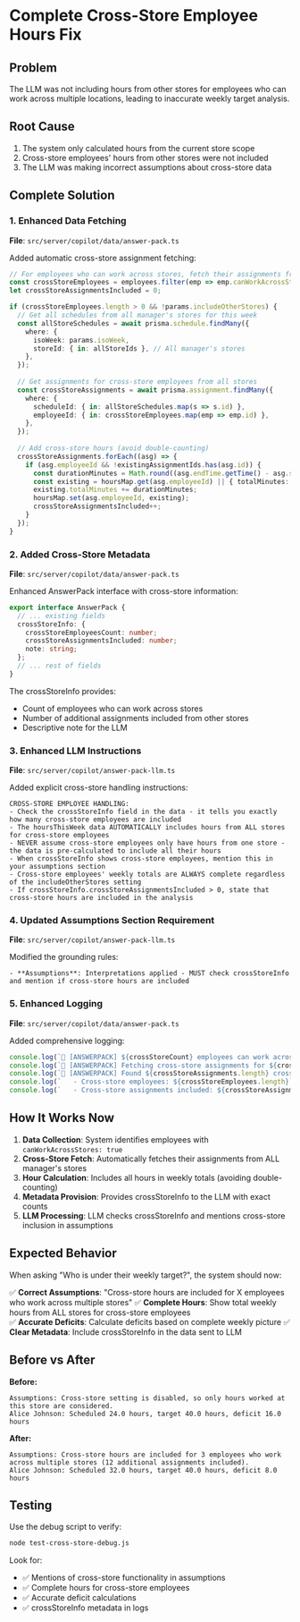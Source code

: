 # Complete Cross-Store Employee Hours Fix

## Problem
The LLM was not including hours from other stores for employees who can work across multiple locations, leading to inaccurate weekly target analysis.

## Root Cause
1. The system only calculated hours from the current store scope
2. Cross-store employees' hours from other stores were not included
3. The LLM was making incorrect assumptions about cross-store data

## Complete Solution

### 1. Enhanced Data Fetching
**File**: `src/server/copilot/data/answer-pack.ts`

Added automatic cross-store assignment fetching:
```typescript
// For employees who can work across stores, fetch their assignments from ALL manager's stores
const crossStoreEmployees = employees.filter(emp => emp.canWorkAcrossStores);
let crossStoreAssignmentsIncluded = 0;

if (crossStoreEmployees.length > 0 && !params.includeOtherStores) {
  // Get all schedules from all manager's stores for this week
  const allStoreSchedules = await prisma.schedule.findMany({
    where: {
      isoWeek: params.isoWeek,
      storeId: { in: allStoreIds }, // All manager's stores
    },
  });
  
  // Get assignments for cross-store employees from all stores
  const crossStoreAssignments = await prisma.assignment.findMany({
    where: {
      scheduleId: { in: allStoreSchedules.map(s => s.id) },
      employeeId: { in: crossStoreEmployees.map(emp => emp.id) },
    },
  });
  
  // Add cross-store hours (avoid double-counting)
  crossStoreAssignments.forEach((asg) => {
    if (asg.employeeId && !existingAssignmentIds.has(asg.id)) {
      const durationMinutes = Math.round((asg.endTime.getTime() - asg.startTime.getTime()) / 60000);
      const existing = hoursMap.get(asg.employeeId) || { totalMinutes: 0, targetMinutes: 0 };
      existing.totalMinutes += durationMinutes;
      hoursMap.set(asg.employeeId, existing);
      crossStoreAssignmentsIncluded++;
    }
  });
}
```

### 2. Added Cross-Store Metadata
**File**: `src/server/copilot/data/answer-pack.ts`

Enhanced AnswerPack interface with cross-store information:
```typescript
export interface AnswerPack {
  // ... existing fields
  crossStoreInfo: {
    crossStoreEmployeesCount: number;
    crossStoreAssignmentsIncluded: number;
    note: string;
  };
  // ... rest of fields
}
```

The crossStoreInfo provides:
- Count of employees who can work across stores
- Number of additional assignments included from other stores
- Descriptive note for the LLM

### 3. Enhanced LLM Instructions
**File**: `src/server/copilot/answer-pack-llm.ts`

Added explicit cross-store handling instructions:
```
CROSS-STORE EMPLOYEE HANDLING:
- Check the crossStoreInfo field in the data - it tells you exactly how many cross-store employees are included
- The hoursThisWeek data AUTOMATICALLY includes hours from ALL stores for cross-store employees
- NEVER assume cross-store employees only have hours from one store - the data is pre-calculated to include all their hours
- When crossStoreInfo shows cross-store employees, mention this in your assumptions section
- Cross-store employees' weekly totals are ALWAYS complete regardless of the includeOtherStores setting
- If crossStoreInfo.crossStoreAssignmentsIncluded > 0, state that cross-store hours are included in the analysis
```

### 4. Updated Assumptions Section Requirement
**File**: `src/server/copilot/answer-pack-llm.ts`

Modified the grounding rules:
```
- **Assumptions**: Interpretations applied - MUST check crossStoreInfo and mention if cross-store hours are included
```

### 5. Enhanced Logging
**File**: `src/server/copilot/data/answer-pack.ts`

Added comprehensive logging:
```typescript
console.log(`🔄 [ANSWERPACK] ${crossStoreCount} employees can work across stores`);
console.log(`🔄 [ANSWERPACK] Fetching cross-store assignments for ${crossStoreEmployees.length} employees...`);
console.log(`🔄 [ANSWERPACK] Found ${crossStoreAssignments.length} cross-store assignments`);
console.log(`   - Cross-store employees: ${crossStoreEmployees.length}`);
console.log(`   - Cross-store assignments included: ${crossStoreAssignmentsIncluded}`);
```

## How It Works Now

1. **Data Collection**: System identifies employees with `canWorkAcrossStores: true`
2. **Cross-Store Fetch**: Automatically fetches their assignments from ALL manager's stores
3. **Hour Calculation**: Includes all hours in weekly totals (avoiding double-counting)
4. **Metadata Provision**: Provides crossStoreInfo to the LLM with exact counts
5. **LLM Processing**: LLM checks crossStoreInfo and mentions cross-store inclusion in assumptions

## Expected Behavior

When asking "Who is under their weekly target?", the system should now:

✅ **Correct Assumptions**: "Cross-store hours are included for X employees who work across multiple stores"
✅ **Complete Hours**: Show total weekly hours from ALL stores for cross-store employees  
✅ **Accurate Deficits**: Calculate deficits based on complete weekly picture
✅ **Clear Metadata**: Include crossStoreInfo in the data sent to LLM

## Before vs After

**Before:**
```
Assumptions: Cross-store setting is disabled, so only hours worked at this store are considered.
Alice Johnson: Scheduled 24.0 hours, target 40.0 hours, deficit 16.0 hours
```

**After:**
```
Assumptions: Cross-store hours are included for 3 employees who work across multiple stores (12 additional assignments included).
Alice Johnson: Scheduled 32.0 hours, target 40.0 hours, deficit 8.0 hours
```

## Testing

Use the debug script to verify:
```bash
node test-cross-store-debug.js
```

Look for:
- ✅ Mentions of cross-store functionality in assumptions
- ✅ Complete hours for cross-store employees
- ✅ Accurate deficit calculations
- ✅ crossStoreInfo metadata in logs